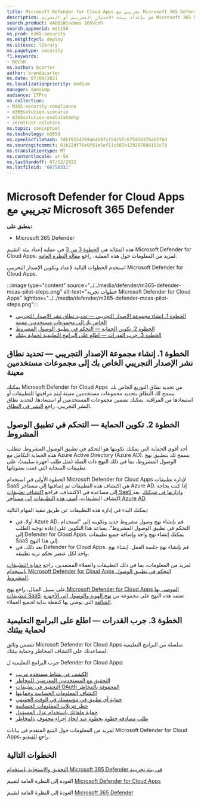 ```yaml
---
title: Microsoft Defender for Cloud Apps تجريبي مع Microsoft 365 Defender
description: قم بإعداد بيئة الاختبار التجريبي أو التجربة Microsoft 365 Defender لاختبار حل الأمان المصمم لحماية الأجهزة والهوية والبيانات والتطبيقات وتجربة ذلك.
search.product: eADQiWindows 10XVcnh
search.appverid: met150
ms.prod: m365-security
ms.mktglfcycl: deploy
ms.sitesec: library
ms.pagetype: security
f1.keywords:
- NOCSH
ms.author: bcarter
author: brendacarter
ms.date: 07/09/2021
ms.localizationpriority: medium
manager: dansimp
audience: ITPro
ms.collection:
- M365-security-compliance
- m365solution-scenario
- m365solution-evalutatemtp
- zerotrust-solution
ms.topic: conceptual
ms.technology: m365d
ms.openlocfilehash: 7dbf9154769ab4b97c15dc5fc67593b376ab2f6d
ms.sourcegitcommit: 61b22df76e0f81e5ef11c587b129287886151c79
ms.translationtype: MT
ms.contentlocale: ar-SA
ms.lasthandoff: 07/12/2022
ms.locfileid: "66750331"
---
```

# <a name="pilot-microsoft-defender-for-cloud-apps-with-microsoft-365-defender"></a>Microsoft Defender for Cloud Apps تجريبي مع Microsoft 365 Defender


**ينطبق على:**
- Microsoft 365 Defender

هذه المقالة هي [الخطوة 3 من 3](eval-defender-mcas-overview.md) في عملية إعداد بيئة التقييم Microsoft Defender for Cloud Apps. لمزيد من المعلومات حول هذه العملية، راجع [مقالة النظرة العامة](eval-defender-mcas-overview.md).

استخدم الخطوات التالية لإعداد وتكوين الإصدار التجريبي Microsoft Defender for Cloud Apps.


:::image type="content" source="../../media/defender/m365-defender-mcas-pilot-steps.png" alt-text="خطوات تجربة Microsoft Defender for Cloud Apps" lightbox="../../media/defender/m365-defender-mcas-pilot-steps.png":::
- [الخطوة 1. إنشاء مجموعة الإصدار التجريبي — تحديد نطاق نشر الإصدار التجريبي الخاص بك إلى مجموعات مستخدمين معينة](#step-1-create-the-pilot-groupscope-your-pilot-deployment-to-certain-user-groups)
- [الخطوة 2. تكوين الحماية — التحكم في تطبيق الوصول المشروط](#step-2-configure-protectionconditional-access-app-control)
- [الخطوة 3. جرب القدرات — اطلع على البرامج التعليمية لحماية بيئتك](#step-3-try-out-capabilitieswalk-through-tutorials-for-protecting-your-environment) 

## <a name="step-1-create-the-pilot-groupscope-your-pilot-deployment-to-certain-user-groups"></a>الخطوة 1. إنشاء مجموعة الإصدار التجريبي — تحديد نطاق نشر الإصدار التجريبي الخاص بك إلى مجموعات مستخدمين معينة

يمكنك Microsoft Defender for Cloud Apps من تحديد نطاق التوزيع الخاص بك. يسمح لك النطاق بتحديد مجموعات مستخدمين معينة ليتم مراقبتها للتطبيقات أو استبعادها من المراقبة. يمكنك تضمين مجموعات المستخدمين أو استبعادها. لتحديد نطاق النشر التجريبي، راجع [النشر في النطاق](/cloud-app-security/scoped-deployment).


## <a name="step-2-configure-protectionconditional-access-app-control"></a>الخطوة 2. تكوين الحماية — التحكم في تطبيق الوصول المشروط

أحد أقوى الحماية التي يمكنك تكوينها هو التحكم في تطبيق الوصول المشروط. تتطلب هذه الحماية التكامل مع Azure Active Directory (Azure AD). يسمح لك بتطبيق نهج الوصول المشروط، بما في ذلك النهج ذات الصلة (مثل طلب أجهزة سليمة)، على تطبيقات السحابة التي قمت بعقوباتها. 

الخطوة الأولى في استخدام Microsoft Defender for Cloud Apps لإدارة تطبيقات SaaS هي اكتشاف هذه التطبيقات ثم إضافتها إلى مستأجر Azure AD. إذا كنت بحاجة إلى مساعدة في الاكتشاف، فراجع [اكتشاف تطبيقات SaaS وإدارتها في شبكتك](/cloud-app-security/tutorial-shadow-it). بعد اكتشاف التطبيقات، [أضف هذه التطبيقات إلى مستأجر Azure AD](/azure/active-directory/manage-apps/add-application-portal).

يمكنك البدء في إدارة هذه التطبيقات عن طريق تنفيذ المهام التالية:

- أولا، في Azure AD، قم بإنشاء نهج وصول مشروط جديد وتكوينه إلى "استخدام التحكم في تطبيق الوصول المشروط". يساعد هذا التكوين على إعادة توجيه الطلب إلى Defender for Cloud Apps. يمكنك إنشاء نهج واحد وإضافة جميع تطبيقات SaaS إلى هذا النهج.
- بعد ذلك، في Defender for Cloud Apps، قم بإنشاء نهج جلسة العمل. إنشاء نهج واحد لكل عنصر تحكم تريد تطبيقه.

لمزيد من المعلومات، بما في ذلك التطبيقات والعملاء المعتمدين، راجع [حماية التطبيقات باستخدام Microsoft Defender for Cloud Apps التحكم في تطبيق الوصول المشروط](/cloud-app-security/proxy-intro-aad). 

على سبيل المثال، راجع [نهج Microsoft Defender for Cloud Apps الموصى بها لتطبيقات SaaS](../office-365-security/mcas-saas-access-policies.md). تعتمد هذه النهج على مجموعة من [نهج الهوية والوصول إلى الأجهزة الشائعة](../office-365-security/microsoft-365-policies-configurations.md) التي يوصى بها كنقطة بداية لجميع العملاء. 

## <a name="step-3-try-out-capabilitieswalk-through-tutorials-for-protecting-your-environment"></a>الخطوة 3. جرب القدرات — اطلع على البرامج التعليمية لحماية بيئتك 

تتضمن وثائق Microsoft Defender for Cloud Apps سلسلة من البرامج التعليمية لمساعدتك على اكتشاف المخاطر وحماية بيئتك. 

جرب البرامج التعليمية ل Defender for Cloud Apps:

- [الكشف عن نشاط مستخدم مريب](/cloud-app-security/tutorial-suspicious-activity)
- [التحقيق مع المستخدمين المعرضين للمخاطر](/cloud-app-security/tutorial-ueba)
- [التحقيق في تطبيقات OAuth المحفوفة بالمخاطر](/cloud-app-security/investigate-risky-oauth)
- [اكتشاف المعلومات الحساسة وحمايتها](/cloud-app-security/tutorial-dlp)
- [حماية أي تطبيق في مؤسستك في الوقت الحقيقي](/cloud-app-security/tutorial-proxy)
- [حظر تنزيلات المعلومات الحساسة](/cloud-app-security/use-case-proxy-block-session-aad)
- [حماية ملفاتك باستخدام عزل المسؤول](/cloud-app-security/use-case-admin-quarantine)
- [طلب مصادقة خطوة بخطوة عند اتخاذ إجراء محفوف بالمخاطر](/cloud-app-security/tutorial-step-up-authentication)

لمزيد من المعلومات حول التتبع المتقدم في بيانات Microsoft Defender for Cloud Apps، راجع [الفيديو](https://www.microsoft.com/en-us/videoplayer/embed/RWFISa).

## <a name="next-steps"></a>الخطوات التالية

[التحقيق والاستجابة باستخدام Microsoft 365 Defender في بيئة تجريبية](eval-defender-investigate-respond.md)

العودة إلى النظرة العامة لتقييم [Microsoft Defender for Cloud Apps](eval-defender-mcas-overview.md)

العودة إلى النظرة العامة لتقييم [Microsoft 365 Defender](eval-overview.md)

